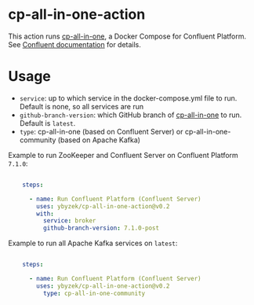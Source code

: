 # cp-all-in-one-action

This action runs [cp-all-in-one](https://github.com/confluentinc/cp-all-in-one/tree/latest/cp-all-in-one), a Docker Compose for Confluent Platform.  See [Confluent documentation](https://docs.confluent.io/platform/current/tutorials/build-your-own-demos.html) for details.

# Usage

- `service`: up to which service in the docker-compose.yml file to run.  Default is none, so all services are run
- `github-branch-version`: which GitHub branch of [cp-all-in-one](https://github.com/confluentinc/cp-all-in-one) to run.  Default is `latest`.
- `type`: cp-all-in-one (based on Confluent Server) or cp-all-in-one-community (based on Apache Kafka)

Example to run ZooKeeper and Confluent Server on Confluent Platform `7.1.0`:

```yaml

    steps:

      - name: Run Confluent Platform (Confluent Server)
        uses: ybyzek/cp-all-in-one-action@v0.2
        with:
          service: broker
          github-branch-version: 7.1.0-post
```

Example to run all Apache Kafka services on `latest`:

```yaml

    steps:

      - name: Run Confluent Platform (Confluent Server)
        uses: ybyzek/cp-all-in-one-action@v0.2
          type: cp-all-in-one-community
```
